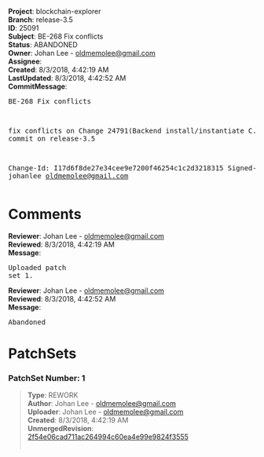 <strong>Project</strong>: blockchain-explorer<br><strong>Branch</strong>: release-3.5<br><strong>ID</strong>: 25091<br><strong>Subject</strong>: BE-268 Fix conflicts<br><strong>Status</strong>: ABANDONED<br><strong>Owner</strong>: Johan Lee - oldmemolee@gmail.com<br><strong>Assignee</strong>:<br><strong>Created</strong>: 8/3/2018, 4:42:19 AM<br><strong>LastUpdated</strong>: 8/3/2018, 4:42:52 AM<br><strong>CommitMessage</strong>:<br><pre>BE-268 Fix conflicts

fix conflicts on Change 24791(Backend install/instantiate C.C)) to commit on release-3.5

Change-Id: I17d6f8de27e34cee9e7200f46254c1c2d3218315
Signed-off-by: johanlee <oldmemolee@gmail.com>
</pre><h1>Comments</h1><strong>Reviewer</strong>: Johan Lee - oldmemolee@gmail.com<br><strong>Reviewed</strong>: 8/3/2018, 4:42:19 AM<br><strong>Message</strong>: <pre>Uploaded patch set 1.</pre><strong>Reviewer</strong>: Johan Lee - oldmemolee@gmail.com<br><strong>Reviewed</strong>: 8/3/2018, 4:42:52 AM<br><strong>Message</strong>: <pre>Abandoned</pre><h1>PatchSets</h1><h3>PatchSet Number: 1</h3><blockquote><strong>Type</strong>: REWORK<br><strong>Author</strong>: Johan Lee - oldmemolee@gmail.com<br><strong>Uploader</strong>: Johan Lee - oldmemolee@gmail.com<br><strong>Created</strong>: 8/3/2018, 4:42:19 AM<br><strong>UnmergedRevision</strong>: [2f54e06cad711ac264994c60ea4e99e9824f3555](https://github.com/hyperledger-gerrit-archive/blockchain-explorer/commit/2f54e06cad711ac264994c60ea4e99e9824f3555)<br><br></blockquote>